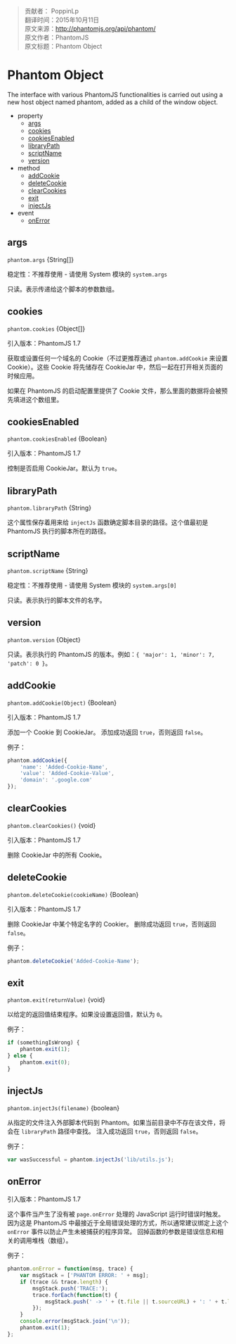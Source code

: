 > 贡献者： PoppinLp  
> 翻译时间：2015年10月11日  
> 原文来源：http://phantomjs.org/api/phantom/  
> 原文作者：PhantomJS  
> 原文标题：Phantom Object  

# Phantom Object

The interface with various PhantomJS functionalities is carried out using a new host object named phantom, added as a child of the window object.

- property
    - [args](#args)
    - [cookies](#cookies)
    - [cookiesEnabled](#cookiesEnabled)
    - [libraryPath](#libraryPath)
    - [scriptName](#scriptName)
    - [version](#version)
- method
    - [addCookie](#addCookie)
    - [deleteCookie](#deleteCookie)
    - [clearCookies](#clearCookies)
    - [exit](#exit)
    - [injectJs](#injectJs)
- event
    - [onError](#onError)

## args

`phantom.args` {String[]}

稳定性：不推荐使用 - 请使用 System 模块的 `system.args`

只读。表示传递给这个脚本的参数数组。

## cookies

`phantom.cookies` {Object[]}

引入版本：PhantomJS 1.7

获取或设置任何一个域名的 Cookie（不过更推荐通过 `phantom.addCookie` 来设置 Cookie）。这些 Cookie 将先储存在 CookieJar 中，然后一起在打开相关页面的时候应用。

如果在 PhantomJS 的启动配置里提供了 Cookie 文件，那么里面的数据将会被预先填进这个数组里。

## cookiesEnabled

`phantom.cookiesEnabled` {Boolean}

引入版本：PhantomJS 1.7

控制是否启用 CookieJar。默认为 `true`。

## libraryPath

`phantom.libraryPath` {String}

这个属性保存着用来给 `injectJs` 函数确定脚本目录的路径。这个值最初是 PhantomJS 执行的脚本所在的路径。

## scriptName

`phantom.scriptName` {String}

稳定性：不推荐使用 - 请使用 System 模块的 `system.args[0]`

只读。表示执行的脚本文件的名字。

## version

`phantom.version` {Object}

只读。表示执行的 PhantomJS 的版本。例如：`{ 'major': 1, 'minor': 7, 'patch': 0 }`。

## addCookie

`phantom.addCookie(Object)` {Boolean}

引入版本：PhantomJS 1.7

添加一个 Cookie 到 CookieJar。
添加成功返回 `true`，否则返回 `false`。

例子：

```js
phantom.addCookie({
    'name': 'Added-Cookie-Name',
    'value': 'Added-Cookie-Value',
    'domain': '.google.com'
});
```

## clearCookies

`phantom.clearCookies()` {void}

引入版本：PhantomJS 1.7

删除 CookieJar 中的所有 Cookie。

## deleteCookie

`phantom.deleteCookie(cookieName)` {Boolean}

引入版本：PhantomJS 1.7

删除 CookieJar 中某个特定名字的 Cookier。
删除成功返回 `true`，否则返回 `false`。

例子：

```js
phantom.deleteCookie('Added-Cookie-Name');
```

## exit

`phantom.exit(returnValue)` {void}

以给定的返回值结束程序。如果没设置返回值，默认为 `0`。

例子：

```js
if (somethingIsWrong) {
    phantom.exit(1);
} else {
    phantom.exit(0);
}
```

## injectJs

`phantom.injectJs(filename)` {boolean}

从指定的文件注入外部脚本代码到 Phantom。如果当前目录中不存在该文件，将会在 `libraryPath` 路径中查找。
注入成功返回 `true`，否则返回 `false`。

例子：

```js
var wasSuccessful = phantom.injectJs('lib/utils.js');
```

## onError

引入版本：PhantomJS 1.7

这个事件当产生了没有被 `page.onError` 处理的 JavaScript 运行时错误时触发。
因为这是 PhantomJS 中最接近于全局错误处理的方式，所以通常建议绑定上这个 `onError` 事件以防止产生未被捕获的程序异常。
回掉函数的参数是错误信息和相关的调用堆栈（数组）。

例子：

```js
phantom.onError = function(msg, trace) {
    var msgStack = ['PHANTOM ERROR: ' + msg];
    if (trace && trace.length) {
        msgStack.push('TRACE:');
        trace.forEach(function(t) {
            msgStack.push(' -> ' + (t.file || t.sourceURL) + ': ' + t.line + (t.function ? ' (in function ' + t.function +')' : ''));
        });
    }
    console.error(msgStack.join('\n'));
    phantom.exit(1);
};
```
